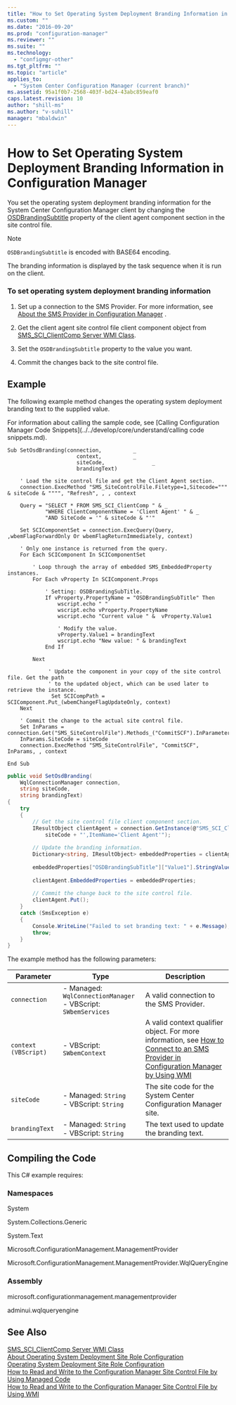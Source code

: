 ```yaml
---
title: "How to Set Operating System Deployment Branding Information in Configuration Manager"
ms.custom: ""
ms.date: "2016-09-20"
ms.prod: "configuration-manager"
ms.reviewer: ""
ms.suite: ""
ms.technology: 
  - "configmgr-other"
ms.tgt_pltfrm: ""
ms.topic: "article"
applies_to: 
  - "System Center Configuration Manager (current branch)"
ms.assetid: 95a1f0b7-2568-403f-bd24-43abc859eaf0
caps.latest.revision: 10
author: "shill-ms"
ms.author: "v-suhill"
manager: "mbaldwin"
---
```

# How to Set Operating System Deployment Branding Information in Configuration Manager
You set the operating system deployment branding information for the System Center Configuration Manager client by changing the [OSDBrandingSubtitle](assetId:///OSDBrandingSubtitle?qualifyHint=False&autoUpgrade=True) property of the client agent component section in the site control file.  
  
> [!NOTE]
>  `OSDBrandingSubtitle` is encoded with BASE64 encoding.  
  
 The branding information is displayed by the task sequence when it is run on the client.  
  
### To set operating system deployment branding information  
  
1.  Set up a connection to the SMS Provider. For more information, see [About the SMS Provider in Configuration Manager](../../develop/core/understand/about-the-sms-provider-in-configuration-manager.md) .  
  
2.  Get the client agent site control file client component object from [SMS_SCI_ClientComp Server WMI Class](../../develop/reference/core/servers/configure/sms_sci_clientcomp-server-wmi-class.md).  
  
3.  Set the `OSDBrandingSubtitle` property to the value you want.  
  
4.  Commit the changes back to the site control file.  
  
## Example  
 The following example method changes the operating system deployment branding text to the supplied value.  
  
 For information about calling the sample code, see [Calling Configuration Manager Code Snippets](../../develop/core/understand/calling code snippets.md).  
  
```vbs  
Sub SetOsdBranding(connection,          _  
                      context,          _  
                      siteCode,               _  
                      brandingText)  
  
    ' Load the site control file and get the Client Agent section.  
    connection.ExecMethod "SMS_SiteControlFile.Filetype=1,Sitecode=""" & siteCode & """", "Refresh", , , context  
  
    Query = "SELECT * FROM SMS_SCI_ClientComp " & _  
            "WHERE ClientComponentName = 'Client Agent' " & _  
            "AND SiteCode = '" & siteCode & "'"  
  
    Set SCIComponentSet = connection.ExecQuery(Query, ,wbemFlagForwardOnly Or wbemFlagReturnImmediately, context)  
  
    ' Only one instance is returned from the query.  
    For Each SCIComponent In SCIComponentSet                                
  
        ' Loop through the array of embedded SMS_EmbeddedProperty instances.  
        For Each vProperty In SCIComponent.Props  
  
            ' Setting: OSDBrandingSubTitle.  
            If vProperty.PropertyName = "OSDBrandingSubTitle" Then  
                wscript.echo " "  
                wscript.echo vProperty.PropertyName  
                wscript.echo "Current value " &  vProperty.Value1                 
  
                ' Modify the value.  
                vProperty.Value1 = brandingText  
                wscript.echo "New value: " & brandingText  
            End If  
  
        Next     
  
             ' Update the component in your copy of the site control file. Get the path  
             ' to the updated object, which can be used later to retrieve the instance.  
              Set SCICompPath = SCIComponent.Put_(wbemChangeFlagUpdateOnly, context)  
    Next  
  
    ' Commit the change to the actual site control file.  
    Set InParams = connection.Get("SMS_SiteControlFile").Methods_("CommitSCF").InParameters.SpawnInstance_  
    InParams.SiteCode = siteCode  
    connection.ExecMethod "SMS_SiteControlFile", "CommitSCF", InParams, , context  
  
End Sub  
```  
  
```c#  
public void SetOsdBranding(  
    WqlConnectionManager connection,   
    string siteCode,   
    string brandingText)  
{  
    try  
    {  
        // Get the site control file client component section.  
        IResultObject clientAgent = connection.GetInstance(@"SMS_SCI_ClientComp.FileType=1,ItemType='Client Component',SiteCode='" +   
            siteCode + "',ItemName='Client Agent'");  
  
        // Update the branding information.  
        Dictionary<string, IResultObject> embeddedProperties = clientAgent.EmbeddedProperties;  
  
        embeddedProperties["OSDBrandingSubTitle"]["Value1"].StringValue = brandingText;  
  
        clientAgent.EmbeddedProperties = embeddedProperties;  
  
        // Commit the change back to the site control file.  
        clientAgent.Put();  
    }  
    catch (SmsException e)  
    {  
        Console.WriteLine("Failed to set branding text: " + e.Message);  
        throw;  
    }  
}  
```  
  
 The example method has the following parameters:  
  
|Parameter|Type|Description|  
|---------------|----------|-----------------|  
|`connection`|-   Managed: `WqlConnectionManager`<br />-   VBScript: `SWbemServices`|A valid connection to the SMS Provider.|  
|`context (VBScript)`|-   VBScript: `SWbemContext`|A valid context qualifier object. For more information, see [How to Connect to an SMS Provider in Configuration Manager by Using WMI](../../develop/core/understand/how-to-connect-to-an-sms-provider-in-configuration-manager-by-using-wmi.md)|  
|`siteCode`|-   Managed: `String`<br />-   VBScript: `String`|The site code for the System Center Configuration Manager site.|  
|`brandingText`|-   Managed: `String`<br />-   VBScript: `String`|The text used to update the branding text.|  
  
## Compiling the Code  
 This C# example requires:  
  
### Namespaces  
 System  
  
 System.Collections.Generic  
  
 System.Text  
  
 Microsoft.ConfigurationManagement.ManagementProvider  
  
 Microsoft.ConfigurationManagement.ManagementProvider.WqlQueryEngine  
  
### Assembly  
 microsoft.configurationmanagement.managementprovider  
  
 adminui.wqlqueryengine  
  
## See Also  
 [SMS_SCI_ClientComp Server WMI Class](../../develop/reference/core/servers/configure/sms_sci_clientcomp-server-wmi-class.md)   
 [About Operating System Deployment Site Role Configuration](../../develop/osd/about-operating-system-deployment-site-role-configuration.md)   
 [Operating System Deployment Site Role Configuration](../../develop/osd/operating-system-deployment-site-role-configuration.md)   
 [How to Read and Write to the Configuration Manager Site Control File by Using Managed Code](../../develop/core/understand/how-to-read-and-write-to-the-site-control-file-by-using-managed-code.md)   
 [How to Read and Write to the Configuration Manager Site Control File by Using WMI](../../develop/core/understand/how-to-read-and-write-to-the-site-control-file-by-using-wmi.md)